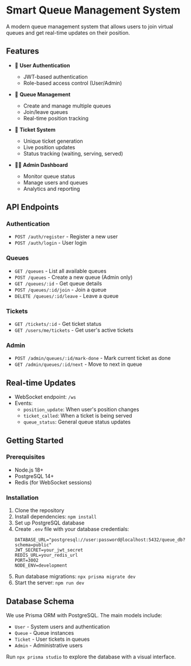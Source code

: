 # Smart Queue Management System

A modern queue management system that allows users to join virtual queues and get real-time updates on their position.

## Features

- 🔐 **User Authentication**
  - JWT-based authentication
  - Role-based access control (User/Admin)

- 🚦 **Queue Management**
  - Create and manage multiple queues
  - Join/leave queues
  - Real-time position tracking

- 🎫 **Ticket System**
  - Unique ticket generation
  - Live position updates
  - Status tracking (waiting, serving, served)

- 👨‍💼 **Admin Dashboard**
  - Monitor queue status
  - Manage users and queues
  - Analytics and reporting

## API Endpoints

### Authentication
- `POST /auth/register` - Register a new user
- `POST /auth/login` - User login

### Queues
- `GET /queues` - List all available queues
- `POST /queues` - Create a new queue (Admin only)
- `GET /queues/:id` - Get queue details
- `POST /queues/:id/join` - Join a queue
- `DELETE /queues/:id/leave` - Leave a queue

### Tickets
- `GET /tickets/:id` - Get ticket status
- `GET /users/me/tickets` - Get user's active tickets

### Admin
- `POST /admin/queues/:id/mark-done` - Mark current ticket as done
- `GET /admin/queues/:id/next` - Move to next in queue

## Real-time Updates

- WebSocket endpoint: `/ws`
- Events:
  - `position_update`: When user's position changes
  - `ticket_called`: When a ticket is being served
  - `queue_status`: General queue status updates

## Getting Started

### Prerequisites
- Node.js 18+
- PostgreSQL 14+
- Redis (for WebSocket sessions)

### Installation
1. Clone the repository
2. Install dependencies: `npm install`
3. Set up PostgreSQL database
4. Create `.env` file with your database credentials:
   ```
   DATABASE_URL="postgresql://user:password@localhost:5432/queue_db?schema=public"
   JWT_SECRET=your_jwt_secret
   REDIS_URL=your_redis_url
   PORT=3002
   NODE_ENV=development
   ```
5. Run database migrations: `npx prisma migrate dev`
6. Start the server: `npm run dev`

## Database Schema

We use Prisma ORM with PostgreSQL. The main models include:

- `User` - System users and authentication
- `Queue` - Queue instances
- `Ticket` - User tickets in queues
- `Admin` - Administrative users

Run `npx prisma studio` to explore the database with a visual interface.
